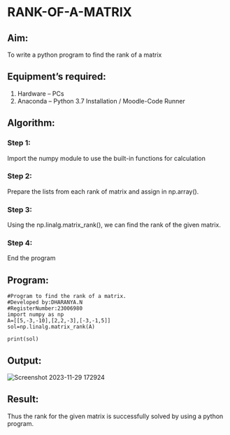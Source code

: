 # RANK-OF-A-MATRIX
## Aim:
To write a python program to find the rank of a matrix
## Equipment’s required:
1. 	Hardware – PCs
2. 	Anaconda – Python 3.7 Installation / Moodle-Code Runner
## Algorithm:
### Step 1: 
Import the numpy module to use the built-in functions for calculation
### Step 2: 
Prepare the lists from each rank of matrix and assign in np.array().
### Step 3: 
Using the np.linalg.matrix_rank(), we can find the rank of the given matrix.
### Step 4: 
End the program
## Program:
```
#Program to find the rank of a matrix.
#Developed by:DHARANYA.N 
#RegisterNumber:23006980
import numpy as np
A=[[5,-3,-10],[2,2,-3],[-3,-1,5]]
sol=np.linalg.matrix_rank(A)

print(sol)

```
## Output:
![Screenshot 2023-11-29 172924](https://github.com/Dharanya2005/RANK-OF-A-MATRIX/assets/145742468/173102dc-c123-47be-92b8-10414253cbba)

## Result:
Thus the rank for the given matrix is successfully solved by  using a python program.

